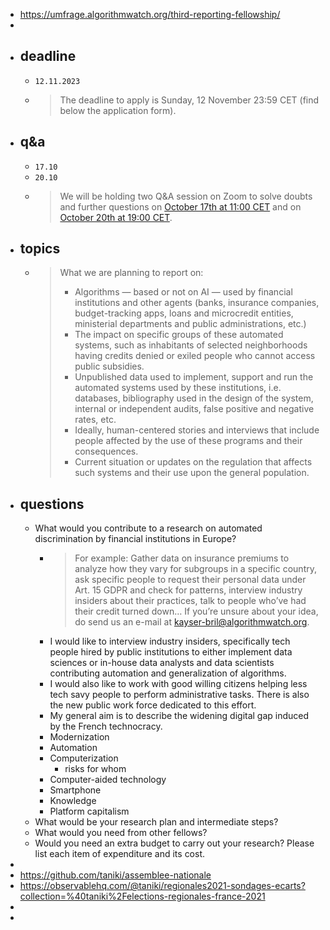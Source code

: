 - https://umfrage.algorithmwatch.org/third-reporting-fellowship/
-
- ## deadline
	- `12.11.2023`
	- > The deadline to apply is Sunday, 12 November 23:59 CET (find below the application form).
- ## q&a
	- `17.10`
	- `20.10`
	- > We will be holding two Q&A session on Zoom to solve doubts and further questions on [October 17th at 11:00 CET](https://eu01web.zoom.us/j/61377466649?pwd=VkpCZkM5dWlneXdRSWI5TTZiRHJqZz09) and on [October 20th at 19:00 CET](https://eu01web.zoom.us/j/66881624854?pwd=MDA4ZkhiQzlvL0JMVUFpZ29NNWZwdz09).
- ## topics
	- > What we are planning to report on: 
	  >
	  >* Algorithms ― based or not on AI ― used by financial institutions and other agents (banks, insurance companies, budget-tracking apps, loans and microcredit entities, ministerial departments and public administrations, etc.)
	  >* The impact on specific groups of these automated systems, such as inhabitants of selected neighborhoods having credits denied or exiled people who cannot access public subsidies.
	  >* Unpublished data used to implement, support and run the automated systems used by these institutions, i.e. databases, bibliography used in the design of the system, internal or independent audits, false positive and negative rates, etc.
	  >* Ideally, human-centered stories and interviews that include people affected by the use of these programs and their consequences.
	  >* Current situation or updates on the regulation that affects such systems and their use upon the general population.
- ## questions
	- What would you contribute to a research on automated discrimination by financial institutions in Europe?
		- > For example: Gather data on insurance premiums to analyze how they vary for subgroups in a specific country, ask specific people to request their personal data under Art. 15 GDPR and check for patterns, interview industry insiders about their practices, talk to people who’ve had their credit turned down… If you’re unsure about your idea, do send us an e-mail at kayser-bril@algorithmwatch.org.
		- I would like to interview industry insiders, specifically tech people hired by public institutions to either implement data sciences or in-house data analysts and data scientists contributing automation and generalization of algorithms.
		- I would also like to work with good willing citizens helping less tech savy people to perform administrative tasks. There is also the new public work force dedicated to this effort.
		- My general aim is to describe the widening digital gap induced by the French technocracy.
		- Modernization
		- Automation
		- Computerization
			- risks for whom
		- Computer-aided technology
		- Smartphone
		- Knowledge
		- Platform capitalism
	- What would be your research plan and intermediate steps?
	- What would you need from other fellows?
	- Would you need an extra budget to carry out your research? Please list each item of expenditure and its cost.
-
- https://github.com/taniki/assemblee-nationale
- https://observablehq.com/@taniki/regionales2021-sondages-ecarts?collection=%40taniki%2Felections-regionales-france-2021
-
-